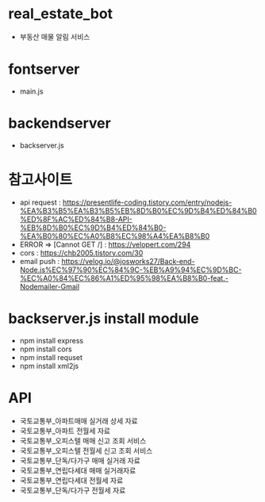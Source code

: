 # real_estate_bot
- 부동산 매물 알림 서비스

# fontserver
- main.js

# backendserver
- backserver.js

# 참고사이트
 - api request : https://presentlife-coding.tistory.com/entry/nodejs-%EA%B3%B5%EA%B3%B5%EB%8D%B0%EC%9D%B4%ED%84%B0%ED%8F%AC%ED%84%B8-API-%EB%8D%B0%EC%9D%B4%ED%84%B0-%EA%B0%80%EC%A0%B8%EC%98%A4%EA%B8%B0
 - ERROR => [Cannot GET /] : https://velopert.com/294
 - cors : https://chb2005.tistory.com/30
 - email push : https://velog.io/@josworks27/Back-end-Node.js%EC%97%90%EC%84%9C-%EB%A9%94%EC%9D%BC-%EC%A0%84%EC%86%A1%ED%95%98%EA%B8%B0-feat.-Nodemailer-Gmail

# backserver.js install module
 - npm install express
 - npm install cors
 - npm install requset
 - npm install xml2js

# API
 - 국토교통부_아파트매매 실거래 상세 자료
 - 국토교통부_아파트 전월세 자료
 - 국토교통부_오피스텔 매매 신고 조회 서비스
 - 국토교통부_오피스텔 전월세 신고 조회 서비스
 - 국토교통부_단독/다가구 매매 실거래 자료
 - 국토교통부_연립다세대 매매 실거래자료
 - 국토교통부_연립다세대 전월세 자료
 - 국토교통부_단독/다가구 전월세 자료